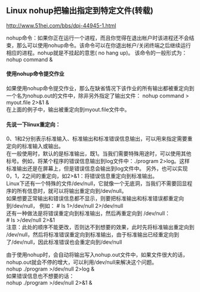 ##  Linux nohup把输出指定到特定文件(转载)    
http://www.51hei.com/bbs/dpj-44945-1.html

nohup命令：如果你正在运行一个进程，而且你觉得在退出帐户时该进程还不会结束，那么可以使用nohup命令。该命令可以在你退出帐户/关闭终端之后继续运行相应的进程。nohup就是不挂起的意思( no hang up)。 
该命令的一般形式为：nohup command &   
#### 使用nohup命令提交作业   
如果使用nohup命令提交作业，那么在缺省情况下该作业的所有输出都被重定向到一个名为nohup.out的文件中，除非另外指定了输出文件： 
nohup command > myout.file 2>&1 &  
在上面的例子中，输出被重定向到myout.file文件中。  
  
#### 先说一下linux重定向：
0、1和2分别表示标准输入、标准输出和标准错误信息输出，可以用来指定需要重定向的标准输入或输出。  
在一般使用时，默认的是标准输出，既1。当我们需要特殊用途时，可以使用其他标号。例如，将某个程序的错误信息输出到log文件中：./program 2>log。这样标准输出还是在屏幕上，但是错误信息会输出到log文件中。
另外，也可以实现0，1，2之间的重定向，如2>&1：将错误信息重定向到标准输出。  
Linux下还有一个特殊的文件/dev/null，它就像一个无底洞，当我们不需要回显程序的所有信息时，就可以将输出重定向到/dev/null。  
如果想要正常输出和错误信息都不显示，则要把标准输出和标准错误都重定向到/dev/null， 例如：
\# ls 1>/dev/null 2>/dev/null  
还有一种做法是将错误重定向到标准输出，然后再重定向到 /dev/null：  
\# ls >/dev/null 2>&1  
注意：此处的顺序不能更改，否则达不到想要的效果，此时先将标准输出重定向到 /dev/null，然后将标准错误重定向到标准输出，由于标准输出已经重定向到了/dev/null，因此标准错误也会重定向到/dev/null

由于使用nohup时，会自动将输出写入nohup.out文件中，如果文件很大的话，nohup.out就会不停的增大，可以利用/dev/null来解决这个问题。  
nohup ./program >/dev/null 2>log &  
如果错误信息也不想要的话：  
nohup ./program >/dev/null 2>&1 &
